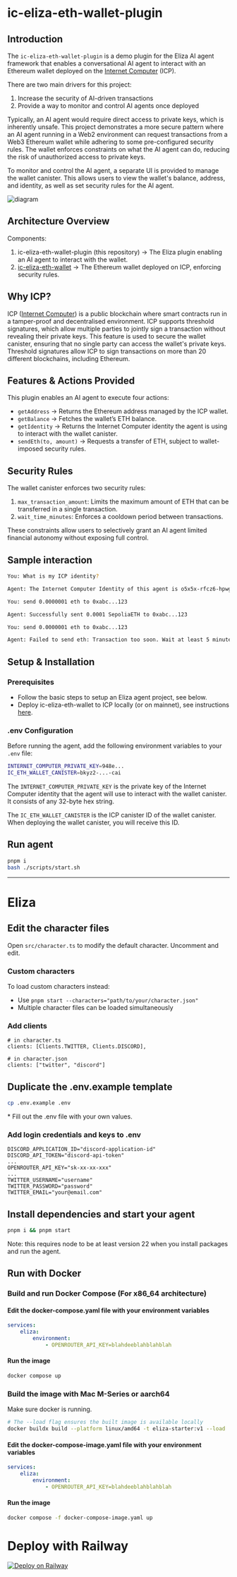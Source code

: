 # ic-eliza-eth-wallet-plugin

## Introduction

The `ic-eliza-eth-wallet-plugin` is a demo plugin for the Eliza AI agent framework that enables a conversational AI agent to interact with an Ethereum wallet deployed on the [Internet Computer](https://internetcomputer.org/) (ICP).

There are two main drivers for this project:
1. Increase the security of AI-driven transactions 
2. Provide a way to monitor and control AI agents once deployed

Typically, an AI agent would require direct access to private keys, which is inherently unsafe. This project demonstrates a more secure pattern where an AI agent running in a Web2 environment can request transactions from a Web3 Ethereum wallet while adhering to some pre-configured security rules. The wallet enforces constraints on what the AI agent can do, reducing the risk of unauthorized access to private keys.

To monitor and control the AI agent, a separate UI is provided to manage the wallet canister. This allows users to view the wallet's balance, address, and identity, as well as set security rules for the AI agent.

![diagram](./media/diagram.jpg)

## Architecture Overview

Components:
1.	ic-eliza-eth-wallet-plugin (this repository) → The Eliza plugin enabling an AI agent to interact with the wallet.
2. [ic-eliza-eth-wallet](https://github.com/kristoferlund/ic-eliza-eth-wallet) → The Ethereum wallet deployed on ICP, enforcing security rules.


## Why ICP?

ICP ([Internet Computer](https://internetcomputer.org/)) is a public blockchain where smart contracts run in a tamper-proof and decentralised environment. ICP supports threshold signatures, which allow multiple parties to jointly sign a transaction without revealing their private keys. This feature is used to secure the wallet canister, ensuring that no single party can access the wallet's private keys. Threshold signatures allow ICP to sign transactions on more than 20 different blockchains, including Ethereum.

## Features & Actions Provided

This plugin enables an AI agent to execute four actions:
* `getAddress` → Returns the Ethereum address managed by the ICP wallet.
* `getBalance` → Fetches the wallet’s ETH balance.
* `getIdentity` → Returns the Internet Computer identity the agent is using to interact with the wallet canister.
* `sendEth(to, amount)` → Requests a transfer of ETH, subject to wallet-imposed security rules.

## Security Rules

The wallet canister enforces two security rules:
1. `max_transaction_amount`: Limits the maximum amount of ETH that can be transferred in a single transaction.
2. `wait_time_minutes`: Enforces a cooldown period between transactions.

These constraints allow users to selectively grant an AI agent limited financial autonomy without exposing full control.

## Sample interaction

```bash
You: What is my ICP identity?

Agent: The Internet Computer Identity of this agent is o5x5x-rfcz6-hpwgu-p4bos-awelk-lcyjt-wajdg-2ye3l-n4c3t-n5vkk-yqe

You: send 0.0000001 eth to 0xabc...123

Agent: Successfully sent 0.0001 SepoliaETH to 0xabc...123

You: send 0.0000001 eth to 0xabc...123

Agent: Failed to send eth: Transaction too soon. Wait at least 5 minutes.
```

## Setup & Installation

### Prerequisites
* Follow the basic steps to setup an Eliza agent project, see below.
* Deploy ic-eliza-eth-wallet to ICP locally (or on mainnet), see instructions [here](https://github.com/kristoferlund/ic-eliza-eth-wallet).

### .env Configuration

Before running the agent, add the following environment variables to your `.env` file:

```bash
INTERNET_COMPUTER_PRIVATE_KEY=948e... 
IC_ETH_WALLET_CANISTER=bkyz2-...-cai 
```

The `INTERNET_COMPUTER_PRIVATE_KEY` is the private key of the Internet Computer identity that the agent will use to interact with the wallet canister. It consists of any 32-byte hex string.

The `IC_ETH_WALLET_CANISTER` is the ICP canister ID of the wallet canister. When deploying the wallet canister, you will receive this ID.

## Run agent

```bash
pnpm i 
bash ./scripts/start.sh
```

---

# Eliza

## Edit the character files

Open `src/character.ts` to modify the default character. Uncomment and edit.

### Custom characters

To load custom characters instead:
- Use `pnpm start --characters="path/to/your/character.json"`
- Multiple character files can be loaded simultaneously

### Add clients
```
# in character.ts
clients: [Clients.TWITTER, Clients.DISCORD],

# in character.json
clients: ["twitter", "discord"]
```

## Duplicate the .env.example template

```bash
cp .env.example .env
```

\* Fill out the .env file with your own values.

### Add login credentials and keys to .env
```
DISCORD_APPLICATION_ID="discord-application-id"
DISCORD_API_TOKEN="discord-api-token"
...
OPENROUTER_API_KEY="sk-xx-xx-xxx"
...
TWITTER_USERNAME="username"
TWITTER_PASSWORD="password"
TWITTER_EMAIL="your@email.com"
```

## Install dependencies and start your agent

```bash
pnpm i && pnpm start
```
Note: this requires node to be at least version 22 when you install packages and run the agent.

## Run with Docker

### Build and run Docker Compose (For x86_64 architecture)

#### Edit the docker-compose.yaml file with your environment variables

```yaml
services:
    eliza:
        environment:
            - OPENROUTER_API_KEY=blahdeeblahblahblah
```

#### Run the image

```bash
docker compose up
```

### Build the image with Mac M-Series or aarch64

Make sure docker is running.

```bash
# The --load flag ensures the built image is available locally
docker buildx build --platform linux/amd64 -t eliza-starter:v1 --load .
```

#### Edit the docker-compose-image.yaml file with your environment variables

```yaml
services:
    eliza:
        environment:
            - OPENROUTER_API_KEY=blahdeeblahblahblah
```

#### Run the image

```bash
docker compose -f docker-compose-image.yaml up
```

# Deploy with Railway

[![Deploy on Railway](https://railway.com/button.svg)](https://railway.com/template/aW47_j)